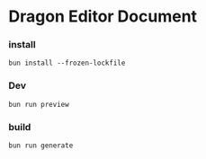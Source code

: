 # Dragon Editor Document

### install

```
bun install --frozen-lockfile
```

### Dev

```
bun run preview
```

### build

```
bun run generate
```
